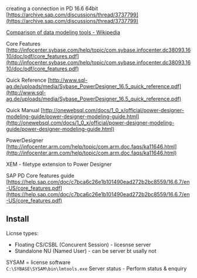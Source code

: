 
creating a connection in PD 16.6 64bit [https://archive.sap.com/discussions/thread/3737799](https://archive.sap.com/discussions/thread/3737799)

  
[Comparison of data modeling tools - Wikipedia](https://en.wikipedia.org/wiki/Comparison_of_data_modeling_tools)
  
Core Features [http://infocenter.sybase.com/help/topic/com.sybase.infocenter.dc38093.1610/doc/pdf/core_features.pdf](http://infocenter.sybase.com/help/topic/com.sybase.infocenter.dc38093.1610/doc/pdf/core_features.pdf)  
  
Quick Reference [http://www.sql-ag.de/uploads/media/Sybase_PowerDesigner_16.5_quick_reference.pdf](http://www.sql-ag.de/uploads/media/Sybase_PowerDesigner_16.5_quick_reference.pdf)  
  
Quick Manual [http://onewebsql.com/docs/1_0_x/official/power-designer-modeling-guide/power-designer-modeling-guide.html](http://onewebsql.com/docs/1_0_x/official/power-designer-modeling-guide/power-designer-modeling-guide.html)  
  
PowerDesigner [http://infocenter.arm.com/help/topic/com.arm.doc.faqs/ka11646.html](http://infocenter.arm.com/help/topic/com.arm.doc.faqs/ka11646.html)  
  
  
XEM - filetype extension to Power Designer  
  
SAP PD Core features guide [https://help.sap.com/doc/c7bca6c26e1b101490ead272b2bc8559/16.6.7/en-US/core_features.pdf](https://help.sap.com/doc/c7bca6c26e1b101490ead272b2bc8559/16.6.7/en-US/core_features.pdf)

## Install

Licnse types:

- Floating CS/CSBL (Concurent Session) - licesnse server
- Standalone NU (Named User) - can be server bt usally not 
  
SYSAM = license software  
```C:\SYBASE\SYSAM\bin\lmtools.exe```
Server status - Perform status & enquiry

